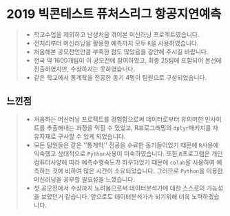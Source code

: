 # 2019 빅콘테스트 퓨처스리그 항공지연예측 

> - 학교수업을 제외하고 난생처음 겪어본 머신러닝 프로젝트였습니다.
> - 전처리부터 머신러닝을 활용한 예측까지 모두 `R`을 사용하였습니다.
> - 처음해본 공모전인만큼 부족한 점도 많았음을 감안해 주시길 바랍니다.
> - 전국 약 1600개팀이 이 공모전에 참여하였고, 최종 25팀에 포함되어 본선에 진출하였지만, 수상하지는 못하였습니다.
> - 같은 학교에서 통계학을 전공한 동기 4명이 팀원으로 구성되었습니다.





## 느낀점

> - 처음하는 머신러닝 프로젝트를 경험함으로써 데이터로부터 유의미한 인사이트를 추출해내는 과정을 익힐 수 있었고, R프로그래밍의 `dplyr`패키지를 자유자재로 구사할 수 있게 되었습니다.
>- 모든 팀원들은 같은 ''통계학'' 전공을 수료한 동기들이었기 때문에 `R`사용에 익숙했고 상대적으로 `Python`사용이 미숙하였습니다. 또한,`R`프로그램은 개인 컴퓨터사양에 따라 예측수행속도가 좌우되었기 때문에 `colab`을 사용하여 예측하는 것에 비하여 많은 시간이 소요되었습니다. 그러므로 `Python`을 이용한 머신러닝을 공부할 필요성을 느꼈습니다.
> - 첫 공모전에서 수상까지 노려봄으로써 데이터분석가에 대한 스스로의 가능성을 보았던거 같습니다. 앞으로도 데이터분석가가 되기위해 더욱 노력하겠습니다.

